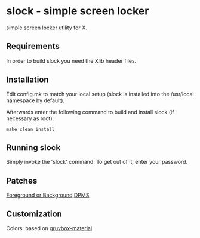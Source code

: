 slock - simple screen locker
============================
simple screen locker utility for X.


Requirements
------------
In order to build slock you need the Xlib header files.


Installation
------------
Edit config.mk to match your local setup (slock is installed into
the /usr/local namespace by default).

Afterwards enter the following command to build and install slock
(if necessary as root):

    make clean install


Running slock
-------------
Simply invoke the 'slock' command. To get out of it, enter your password.

Patches
-------
[Foreground or Background](https://tools.suckless.org/slock/patches/foreground-and-background/)
[DPMS](https://tools.suckless.org/slock/patches/dpms/)

Customization
-------------
Colors: based on [gruvbox-material](https://github.com/sainnhe/gruvbox-material)
